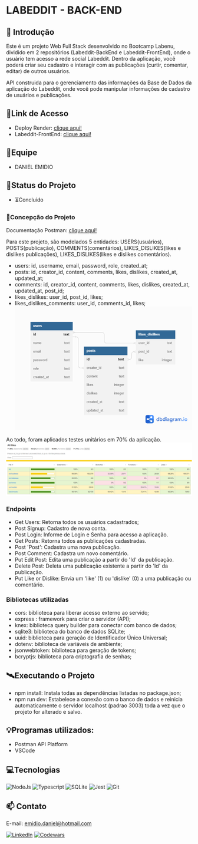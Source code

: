 # LABEDDIT - BACK-END

## 📖 Introdução

Este é um projeto Web Full Stack desenvolvido no Bootcamp Labenu, dividido em 2 repositórios (Labeddit-BackEnd e Labeddit-FrontEnd), onde o usuário tem acesso a rede social Labeddit. Dentro da aplicação, você poderá criar seu cadastro e interagir com as publicações (curtir, comentar, editar) de outros usuários.

API construida para o gerenciamento das informações da Base de Dados da aplicação do Labeddit, onde você pode manipular informações de cadastro de usuários e publicações.

## 🔗Link de Acesso
- Deploy Render: [clique aqui!](https://labedditbackend.onrender.com) 
- Labeddit-FrontEnd: [clique aqui!](https://github.com/DanielEmidio1988/Labeddit-FrontEnd)

## 👥Equipe
- DANIEL EMIDIO

## 🧭Status do Projeto
- ⏳Concluido

### 📄Concepção do Projeto
Documentação Postman: [clique aqui!]('https://documenter.getpostman.com/view/24460616/2s93JnUmbg')

Para este projeto, são modelados 5 entidades: USERS(usuários), POSTS(publicação), COMMENTS(comentários), LIKES_DISLIKES(likes e dislikes publicações), LIKES_DISLIKES(likes e dislikes comentários).

- users: id, username, email, password, role, created_at;
- posts: id, creator_id, content, comments, likes, dislikes, created_at, updated_at;
- comments: id, creator_id, content, comments, likes, dislikes, created_at, updated_at, post_id;
- likes_dislikes: user_id, post_id, likes;
- likes_dislikes_comments: user_id, comments_id, likes;
![Preview](./src/assets/diagram.png)

Ao todo, foram aplicados testes unitários em 70% da aplicação.
![Preview](./src/assets/coverage.png)

### Endpoints
- Get Users: Retorna todos os usuários cadastrados;
- Post Signup: Cadastro de nova conta.
- Post Login: Informe de Login e Senha para acesso a aplicação.
- Get Posts: Retorna todos as publicações cadastradas.
- Post 'Post': Cadastra uma nova publicação.
- Post Comment: Cadastra um novo comentário.
- Put Edit Post: Edita uma publicação a partir do 'Id' da publicação.
- Delete Post: Deleta uma publicação existente a partir do 'Id' da publicação.
- Put Like or Dislike: Envia um 'like' (1) ou 'dislike' (0) a uma publicação ou comentário.

### Bibliotecas utilizadas
- cors: biblioteca para liberar acesso externo ao servido;
- express : framework para criar o servidor (API);
- knex: biblioteca query builder para conectar com banco de dados;
- sqlite3: biblioteca do banco de dados SQLite;
- uuid: biblioteca para geração de Identificador Único Universal;
- dotenv: biblioteca de variáveis de ambiente;
- jsonwebtoken: biblioteca para geração de tokens;
- bcryptjs: biblioteca para criptografia de senhas;

## 🛰Executando o Projeto
- npm install: Instala todas as dependências listadas no package.json;
- npm run dev: Estabelece a conexão com o banco de dados e reinicia automaticamente o servidor localhost (padrao 3003) toda a vez que o projeto for alterado e salvo.

## 💡Programas utilizados:
- Postman API Platform
- VSCode

## 💻Tecnologias 

![NodeJs](https://img.shields.io/badge/Node.js-43853D?style=for-the-badge&logo=node.js&logoColor=white)
![Typescript](https://img.shields.io/badge/TypeScript-007ACC?style=for-the-badge&logo=typescript&logoColor=white)
![SQLite](https://img.shields.io/badge/SQLite-07405E?style=for-the-badge&logo=sqlite&logoColor=white)
![Jest](https://img.shields.io/badge/Jest-323330?style=for-the-badge&logo=Jest&logoColor=white)
![Git](https://img.shields.io/badge/GIT-E44C30?style=for-the-badge&logo=git&logoColor=white)

## 📫 Contato

E-mail: emidio.daniel@hotmail.com

[![LinkedIn](https://img.shields.io/badge/LinkedIn-0077B5?style=for-the-badge&logo=linkedin&logoColor=white)](https://www.linkedin.com/in/danielemidio1988/)
[![Codewars](https://img.shields.io/badge/Codewars-B1361E?style=for-the-badge&logo=Codewars&logoColor=white)](https://www.codewars.com/users/DanielEmidio1988)
